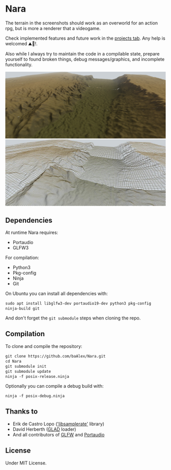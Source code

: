 Nara
====

The terrain in the screenshots should work as an overworld for an action rpg, but is more a renderer that a videogame.

Check implemented features and future work in the [projects tab](https://github.com/baAlex/Nara/projects/). Any help is welcomed ⛰️📐️!.

Also while I always try to maintain the code in a compilable state, prepare yourself to found broken things, debug messages/graphics, and incomplete functionality.

![screenshot](./documentation/screenshot-terrain.jpg)
![screenshot](./documentation/screenshot-wire.jpg)


Dependencies
------------
At runtime Nara requires:
 - Portaudio
 - GLFW3

For compilation:
 - Python3
 - Pkg-config
 - Ninja
 - Git

On Ubuntu you can install all dependencies with:
```
sudo apt install libglfw3-dev portaudio19-dev python3 pkg-config ninja-build git
```

And don't forget the `git submodule` steps when cloning the repo.


Compilation
-----------
To clone and compile the repository:
```
git clone https://github.com/baAlex/Nara.git
cd Nara
git submodule init
git submodule update
ninja -f posix-release.ninja
```

Optionally you can compile a debug build with:
```
ninja -f posix-debug.ninja
```


Thanks to
---------
- Erik de Castro Lopo (['libsamplerate'](https://github.com/erikd/libsamplerate) library)
- David Herberth ([GLAD](https://github.com/Dav1dde/glad) loader)
- And all contributors of [GLFW](https://github.com/glfw/glfw/graphs/contributors) and [Portaudio](http://portaudio.com/people.htmlm)

License
-------
Under MIT License.
